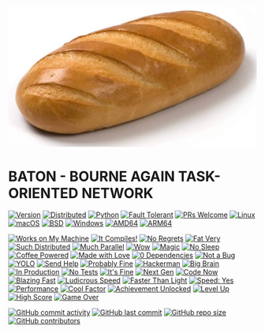 <p align="center">
    <img src="./logo.png" alt="Logo">
</p>

# BATON - BOURNE AGAIN TASK-ORIENTED NETWORK

[![Version](https://img.shields.io/badge/version-0.1.0--alpha-orange)](https://github.com/your-username/baton/releases)
[![Distributed](https://img.shields.io/badge/architecture-distributed-blueviolet)]()
[![Python](https://img.shields.io/badge/python-%233776AB?logo=python&logoColor=white)](https://python.org)
[![Fault Tolerant](https://img.shields.io/badge/fault--tolerant-%E2%9C%94%EF%B8%8F-green)]()
[![PRs Welcome](https://img.shields.io/badge/PRs-welcome-brightgreen)](https://github.com/supremestranger/baton/pulls)
[![Linux](https://img.shields.io/badge/linux-%23FCC624?logo=linux&logoColor=black)]()
[![macOS](https://img.shields.io/badge/macos-%23000000?logo=apple&logoColor=white)]()
[![BSD](https://img.shields.io/badge/bsd-%23AB2B28?logo=freebsd&logoColor=white)]()
[![Windows](https://img.shields.io/badge/windows-%230078D4?logo=windows&logoColor=white)]()
[![AMD64](https://img.shields.io/badge/amd64-supported-success)]()
[![ARM64](https://img.shields.io/badge/arm64-supported-success)]()

[![Works on My Machine](https://img.shields.io/badge/works%20on%20my%20machine-%F0%9F%A4%AF-success)]()
[![It Compiles!](https://img.shields.io/badge/it%20compiles%21-%E2%9C%85-green)]()
[![No Regrets](https://img.shields.io/badge/no%20regrets-%F0%9F%8E%AF-yellow)]()
[![Fat Very](https://img.shields.io/badge/fat-very-%F0%9F%8D%95)]()
[![Such Distributed](https://img.shields.io/badge/such-distributed-ff69b4)]()
[![Much Parallel](https://img.shields.io/badge/much-parallel-orange)]()
[![Wow](https://img.shields.io/badge/wow-%F0%9F%A4%AF-blueviolet)]()
[![Magic](https://img.shields.io/badge/magic-%F0%9F%94%AE-purple)]()
[![No Sleep](https://img.shields.io/badge/no%20sleep-%234B0082)]()
[![Coffee Powered](https://img.shields.io/badge/coffee%20powered-%F0%9F%8D%83-brown)]()
[![Made with Love](https://img.shields.io/badge/made%20with-%E2%9D%A4%EF%B8%8F-red)]()
[![0 Dependencies](https://img.shields.io/badge/0%20dependencies-%E2%9C%94%EF%B8%8F-brightgreen)]()
[![Not a Bug](https://img.shields.io/badge/not%20a%20bug-%E2%80%93%20feature%20%E2%9C%94%EF%B8%8F-important)]()
[![YOLO](https://img.shields.io/badge/YOLO-%F0%9F%9A%80-yellow)]()
[![Send Help](https://img.shields.io/badge/send%20help-%F0%9F%99%8F-lightgrey)]()
[![Probably Fine](https://img.shields.io/badge/probably%20fine-%E2%9C%8C%EF%B8%8F-success)]()
[![Hackerman](https://img.shields.io/badge/hackerman-%F0%9F%92%BB-green)]()
[![Big Brain](https://img.shields.io/badge/big%20brain-%F0%9F%A7%A0-blue)]()
[![In Production](https://img.shields.io/badge/in%20production-%F0%9F%92%AA-critical)]()
[![No Tests](https://img.shields.io/badge/no%20tests-%F0%9F%98%B1-red)]()
[![It's Fine](https://img.shields.io/badge/it's%20fine-%F0%9F%A4%97-ff69b4)]()
[![Next Gen](https://img.shields.io/badge/next%20gen-%F0%9F%9A%80-blueviolet)]()
[![Code Now](https://img.shields.io/badge/code%20now-think%20later-9cf)]()
[![Blazing Fast](https://img.shields.io/badge/blazing-fast-orange)]()
[![Ludicrous Speed](https://img.shields.io/badge/ludicrous-speed-red)]()
[![Faster Than Light](https://img.shields.io/badge/faster%20than%20light-%E2%9C%88%EF%B8%8F-blue)]()
[![Speed: Yes](https://img.shields.io/badge/speed-yes!-brightgreen)]()
[![Performance](https://img.shields.io/badge/performance-over%209000%21-ff69b4)]()
[![Cool Factor](https://img.shields.io/badge/cool%20factor-100%25-blue)]()
[![Achievement Unlocked](https://img.shields.io/badge/achievement%20unlocked-%F0%9F%8E%89-yellow)]()
[![Level Up](https://img.shields.io/badge/level%20up-%F0%9F%8E%89-blue)]()
[![High Score](https://img.shields.io/badge/high%20score-999%2C999-orange)]()
[![Game Over](https://img.shields.io/badge/game%20over-yet%3F-red)]()

[![GitHub commit activity](https://img.shields.io/github/commit-activity/m/supremestranger/baton)](https://github.com/supremestranger/baton/graphs/commit-activity)
[![GitHub last commit](https://img.shields.io/github/last-commit/supremestranger/baton)](https://github.com/supremestranger/baton/commits/main)
[![GitHub repo size](https://img.shields.io/github/repo-size/supremestranger/baton)](https://github.com/supremestranger/baton)
[![GitHub contributors](https://img.shields.io/github/contributors/supremestranger/baton)](https://github.com/supremestranger/baton/graphs/contributors)